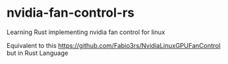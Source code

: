 # nvidia-fan-control-rs
Learning Rust implementing nvidia fan control for linux

Equivalent to this https://github.com/Fabio3rs/NvidiaLinuxGPUFanControl
but in Rust Language
